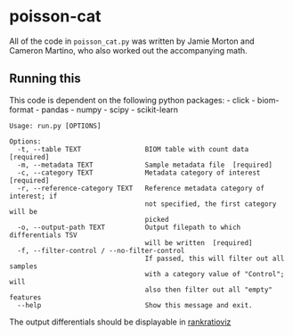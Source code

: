 # poisson-cat

All of the code in `poisson_cat.py` was written by Jamie Morton and Cameron
Martino, who also worked out the accompanying math.

## Running this

This code is dependent on the following python packages:
    - click
    - biom-format
    - pandas
    - numpy
    - scipy
    - scikit-learn

```
Usage: run.py [OPTIONS]

Options:
  -t, --table TEXT                BIOM table with count data  [required]
  -m, --metadata TEXT             Sample metadata file  [required]
  -c, --category TEXT             Metadata category of interest  [required]
  -r, --reference-category TEXT   Reference metadata category of interest; if
                                  not specified, the first category will be
                                  picked
  -o, --output-path TEXT          Output filepath to which differentials TSV
                                  will be written  [required]
  -f, --filter-control / --no-filter-control
                                  If passed, this will filter out all samples
                                  with a category value of "Control"; will
                                  also then filter out all "empty" features
  --help                          Show this message and exit.
```

The output differentials should be displayable in
[rankratioviz](https://github.com/fedarko/rankratioviz)
